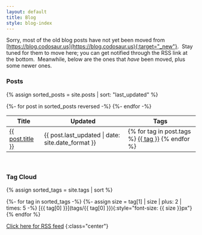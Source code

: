 ```yaml
---
layout: default
title: Blog
style: blog-index
---
```


Sorry, most of the old blog posts have not yet been moved from
[https://blog.codosaur.us](https://blog.codosaur.us){:target="_new"}.&nbsp;
Stay tuned for them to move here;
you can get notified through the RSS link at the bottom.&nbsp;
Meanwhile, below are the ones that _have_ been moved,
plus some newer ones.

### Posts

{% assign sorted_posts = site.posts | sort: "last_updated" %}

<table class="post-list">
  <thead>
    <tr>
      <th>Title</th>
      <th>Updated</th>
      <th>Tags</th>
    </tr>
  </thead>
  <tbody>
    {%- for post in sorted_posts reversed -%}
    <tr>
      <td>
        <a href="{{ post.url }}">{{ post.title }}</a>
      </td>
      <td>{{ post.last_updated | date: site.date_format }}</td>
      <td class="tag-column">
        {% for tag in post.tags %}
          <a href="/blog/tags/{{ tag }}">{{ tag }}</a>
        {% endfor %}
      </td>
    </tr>
    {%- endfor -%}
  </tbody>
</table>

<br/>

### Tag Cloud
{% assign sorted_tags = site.tags | sort %}
<div class="tag-cloud-marker"></div>
{%- for tag in sorted_tags -%}
  {%- assign size = tag[1] | size | plus: 2 | times: 5 -%}
  [{{ tag[0] }}](tags/{{ tag[0] }}){:style="font-size: {{ size }}px"}
{% endfor %}

[Click here for RSS feed](/feed.xml)
{:class="center"}
